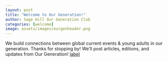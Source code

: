```yaml
---
layout: post
title: "Welcome to Our Generation!"
author: Sage Hill Our Generation Club
categories: [welcome]
image: assets/images/ourgenheader.png
---
```


We build connections between global current events & young adults in our generation. Thanks for stopping by! We’ll post articles, editions, and updates from Our Generation!
[label](http://localhost:4000/new-issue/)

